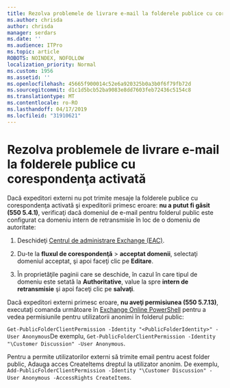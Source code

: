 ```yaml
---
title: Rezolva problemele de livrare e-mail la folderele publice cu corespondenţa activată
ms.author: chrisda
author: chrisda
manager: serdars
ms.date: ''
ms.audience: ITPro
ms.topic: article
ROBOTS: NOINDEX, NOFOLLOW
localization_priority: Normal
ms.custom: 1956
ms.assetid: ''
ms.openlocfilehash: 45665f900014c52e6a920325b0a3b0f6f79fb72d
ms.sourcegitcommit: d1c1d5bcb52ba9083e8dd7603feb72436c5154c8
ms.translationtype: MT
ms.contentlocale: ro-RO
ms.lasthandoff: 04/17/2019
ms.locfileid: "31910621"
---
```

# <a name="fix-email-delivery-issues-to-mail-enabled-public-folders"></a>Rezolva problemele de livrare e-mail la folderele publice cu corespondenţa activată

Dacă expeditori externi nu pot trimite mesaje la folderele publice cu corespondenţa activată şi expeditorii primesc eroare: **nu a putut fi găsit (550 5.4.1)**, verificaţi dacă domeniul de e-mail pentru folderul public este configurat ca domeniu intern de retransmisie în loc de o domeniu de autoritate:

1. Deschideţi [Centrul de administrare Exchange (EAC)](https://docs.microsoft.com/Exchange/exchange-admin-center).

2. Du-te la **fluxul de corespondenţă** \> **acceptat domenii**, selectaţi domeniul acceptat, şi apoi faceţi clic pe **Editare**.

3. În proprietăţile paginii care se deschide, în cazul în care tipul de domeniu este setată la **Authoritative**, value la spre **intern de retransmisie** şi apoi faceţi clic pe **salvaţi**.

Dacă expeditori externi primesc eroare, **nu aveţi permisiunea (550 5.7.13)**, executaţi comanda următoare în [Exchange Online PowerShell](https://docs.microsoft.com/powershell/exchange/exchange-online/connect-to-exchange-online-powershell/connect-to-exchange-online-powershell) pentru a vedea permisiunile pentru utilizatorii anonimi în folderul public:

`Get-PublicFolderClientPermission -Identity "<PublicFolderIdentity>" -User Anonymous`De exemplu, `Get-PublicFolderClientPermission -Identity "\Customer Discussion" -User Anonymous`.

Pentru a permite utilizatorilor externi să trimite email pentru acest folder public, Adauga acces CreateItems dreptul la utilizator anonim. De exemplu, `Add-PublicFolderClientPermission -Identity "\Customer Discussion" -User Anonymous -AccessRights CreateItems`.
